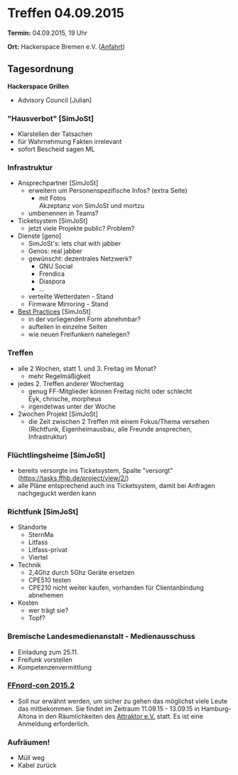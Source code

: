 # Treffen 04.09.2015

**Termin:** 04.09.2015, 19 Uhr

**Ort:** Hackerspace Bremen e.V. ([Anfahrt](https://www.hackerspace-bremen.de/anfahrt/))

## Tagesordnung

**Hackerspace Grillen**

* Advisory Council [Julian]

### "Hausverbot" [SimJoSt]
* Klarstellen der Tatsachen
* für Wahrnehmung Fakten irrelevant
* sofort Bescheid sagen ML

### Infrastruktur
* Ansprechpartner [SimJoSt]
  * erweitern um Personenspezifische Infos? (extra Seite)
      * mit Fotos  
        Akzeptanz von SimJoSt und mortzu
  * umbenennen in Teams?
* Ticketsystem [SimJoSt]
  * jetzt viele Projekte public? Problem?
* Dienste [geno]
  *   SimJoSt's:  lets chat with jabber
  *   Genos:      real jabber
  *   gewünscht: dezentrales Netzwerk?
      *   GNU Social
      *   Frendica
      *   Diaspora
      *   ...
  * verteilte Wetterdaten - Stand
  * Firmware Mirroring - Stand
* [Best Practices](http://wiki.bremen.freifunk.net/Anleitungen/Best-Practices) [SimJoSt]
  * in der vorliegenden Form abnehmbar?
  * aufteilen in einzelne Seiten
  * wie neuen Freifunkern nahelegen?

### Treffen
* alle 2 Wochen, statt 1. und 3. Freitag im Monat?
  * mehr Regelmäßigkeit
* jedes 2. Treffen anderer Wochentag
  * genug FF-Mitglieder können Freitag nicht oder schlecht  
    Eyk, chrische, morpheus
  * irgendetwas unter der Woche
* 2wochen Projekt [SimJoSt]
  * die Zeit zwischen 2 Treffen mit einem Fokus/Thema versehen (Richtfunk, Eigenheimausbau, alle Freunde ansprechen, Infrastruktur)

### Flüchtlingsheime [SimJoSt]
* bereits versorgte ins Ticketsystem, Spalte "versorgt" (https://tasks.ffhb.de/project/view/2/)
* alle Pläne entsprechend auch ins Ticketsystem, damit bei Anfragen nachgeguckt werden kann

### Richtfunk [SimJoSt]
* Standorte
  * SternMa
  * Litfass
  * Litfass-privat
  * Viertel
* Technik
  * 2,4Ghz durch 5Ghz Geräte ersetzen
  * CPE510 testen
  * CPE210 nicht weiter kaufen, vorhanden für Clientanbindung abnehemen
* Kosten
  * wer trägt sie?
  * Topf?

### Bremische Landesmedienanstalt - Medienausschuss
* Einladung zum 25.11.
* Freifunk vorstellen
* Kompetenzenvermittlung

### [FFnord-con 2015.2](http://ffnord.net)
* Soll nur erwähnt werden, um sicher zu gehen das möglichst viele Leute das mitbekommen. Sie findet im Zeitraum 11.09.15 - 13.09.15 in Hamburg-Altona in den Räumlichkeiten des [Attraktor e.V.](https://blog.attraktor.org/) statt. Es ist eine Anmeldung erforderlich.

### Aufräumen!
* Müll weg
* Kabel zurück